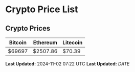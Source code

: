 # Crypto Price List

## Crypto Prices
| Bitcoin | Ethereum | Litecoin |
| ------- | -------- | -------- |
| $69697 | $2507.86 | $70.39 |
**Last Updated:** 2024-11-02 07:22 UTC
**Last Updated:** $DATE$
